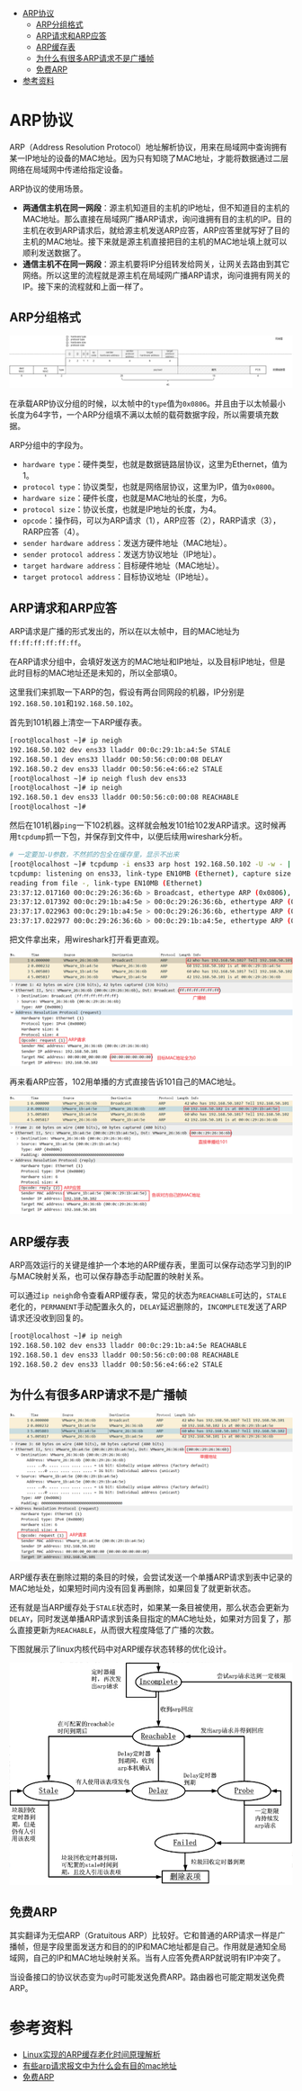 - [ARP协议](#arp协议)
  - [ARP分组格式](#arp分组格式)
  - [ARP请求和ARP应答](#arp请求和arp应答)
  - [ARP缓存表](#arp缓存表)
  - [为什么有很多ARP请求不是广播帧](#为什么有很多arp请求不是广播帧)
  - [免费ARP](#免费arp)
- [参考资料](#参考资料)

# ARP协议

ARP（Address Resolution Protocol）地址解析协议，用来在局域网中查询拥有某一IP地址的设备的MAC地址。因为只有知晓了MAC地址，才能将数据通过二层网络在局域网中传递给指定设备。

ARP协议的使用场景。

- **两通信主机在同一网段**：源主机知道目的主机的IP地址，但不知道目的主机的MAC地址。那么直接在局域网广播ARP请求，询问谁拥有目的主机的IP。目的主机在收到ARP请求后，就给源主机发送ARP应答，ARP应答里就写好了目的主机的MAC地址。接下来就是源主机直接把目的主机的MAC地址填上就可以顺利发送数据了。
- **通信主机不在同一网段**：源主机要将IP分组转发给网关，让网关去路由到其它网络。所以这里的流程就是源主机在局域网广播ARP请求，询问谁拥有网关的IP。接下来的流程就和上面一样了。

## ARP分组格式

![arp-packet](arp-packet.png)

在承载ARP协议分组的时候，以太帧中的`type`值为`0x0806`。并且由于以太帧最小长度为64字节，一个ARP分组填不满以太帧的载荷数据字段，所以需要填充数据。

ARP分组中的字段为。

- `hardware type`：硬件类型，也就是数据链路层协议，这里为Ethernet，值为1。
- `protocol type`：协议类型，也就是网络层协议，这里为IP，值为`0x0800`。
- `hardware size`：硬件长度，也就是MAC地址的长度，为6。
- `protocol size`：协议长度，也就是IP地址的长度，为4。
- `opcode`：操作码，可以为ARP请求（1），ARP应答（2），RARP请求（3），RARP应答（4）。
- `sender hardware address`：发送方硬件地址（MAC地址）。
- `sender protocol address`：发送方协议地址（IP地址）。
- `target hardware address`：目标硬件地址（MAC地址）。
- `target protocol address`：目标协议地址（IP地址）。

## ARP请求和ARP应答

ARP请求是广播的形式发出的，所以在以太帧中，目的MAC地址为`ff:ff:ff:ff:ff:ff`。

在ARP请求分组中，会填好发送方的MAC地址和IP地址，以及目标IP地址，但是此时目标的MAC地址还是未知的，所以全部填0。

这里我们来抓取一下ARP的包，假设有两台同网段的机器，IP分别是`192.168.50.101`和`192.168.50.102`。

首先到101机器上清空一下ARP缓存表。

```bash
[root@localhost ~]# ip neigh
192.168.50.102 dev ens33 lladdr 00:0c:29:1b:a4:5e STALE
192.168.50.1 dev ens33 lladdr 00:50:56:c0:00:08 DELAY
192.168.50.2 dev ens33 lladdr 00:50:56:e4:66:e2 STALE
[root@localhost ~]# ip neigh flush dev ens33
[root@localhost ~]# ip neigh
192.168.50.1 dev ens33 lladdr 00:50:56:c0:00:08 REACHABLE
[root@localhost ~]#
```

然后在101机器`ping`一下102机器。这样就会触发101给102发ARP请求。这时候再用`tcpdump`抓一下包，并保存到文件中，以便后续用wireshark分析。

```bash
# 一定要加-U参数，不然抓的包全在缓存里，显示不出来
[root@localhost ~]# tcpdump -i ens33 arp host 192.168.50.102 -U -w - | tee arp.cap | tcpdump -n -e -r -
tcpdump: listening on ens33, link-type EN10MB (Ethernet), capture size 262144 bytes
reading from file -, link-type EN10MB (Ethernet)
23:37:12.017160 00:0c:29:26:36:6b > Broadcast, ethertype ARP (0x0806), length 42: Request who-has 192.168.50.102 tell 192.168.50.101, length 28
23:37:12.017392 00:0c:29:1b:a4:5e > 00:0c:29:26:36:6b, ethertype ARP (0x0806), length 60: Reply 192.168.50.102 is-at 00:0c:29:1b:a4:5e, length 46
23:37:17.022963 00:0c:29:1b:a4:5e > 00:0c:29:26:36:6b, ethertype ARP (0x0806), length 60: Request who-has 192.168.50.101 tell 192.168.50.102, length 46
23:37:17.022977 00:0c:29:26:36:6b > 00:0c:29:1b:a4:5e, ethertype ARP (0x0806), length 42: Reply 192.168.50.101 is-at 00:0c:29:26:36:6b, length 28
```

把文件拿出来，用wireshark打开看更直观。

![arp-request](arp-request.png)

再来看ARP应答，102用单播的方式直接告诉101自己的MAC地址。

![arp-reply](arp-reply.png)

## ARP缓存表

ARP高效运行的关键是维护一个本地的ARP缓存表，里面可以保存动态学习到的IP与MAC映射关系，也可以保存静态手动配置的映射关系。

可以通过`ip neigh`命令查看ARP缓存表，常见的状态为`REACHABLE`可达的，`STALE`老化的，`PERMANENT`手动配置永久的，`DELAY`延迟删除的，`INCOMPLETE`发送了ARP请求还没收到回复的。

```bash
[root@localhost ~]# ip neigh
192.168.50.102 dev ens33 lladdr 00:0c:29:1b:a4:5e REACHABLE
192.168.50.1 dev ens33 lladdr 00:50:56:c0:00:08 REACHABLE
192.168.50.2 dev ens33 lladdr 00:50:56:e4:66:e2 STALE
```

## 为什么有很多ARP请求不是广播帧

![unicast-arp-request](unicast-arp-request.png)

ARP缓存表在删除过期的条目的时候，会尝试发送一个单播ARP请求到表中记录的MAC地址处，如果短时间内没有回复再删除，如果回复了就更新状态。

还有就是当ARP缓存处于`STALE`状态时，如果某一条目被使用，那么状态会更新为`DELAY`，同时发送单播ARP请求到该条目指定的MAC地址处，如果对方回复了，那么直接更新为`REACHABLE`，从而很大程度降低了广播的次数。

下图就展示了linux内核代码中对ARP缓存状态转移的优化设计。

![arp-stat](arp-stat.png)

## 免费ARP

其实翻译为无偿ARP（Gratuitous ARP）比较好。它和普通的ARP请求一样是广播帧，但是字段里面发送方和目的的IP和MAC地址都是自己。作用就是通知全局域网，自己的IP和MAC地址映射关系。当有人应答免费ARP就说明有IP冲突了。

当设备接口的协议状态变为`up`时可能发送免费ARP。路由器也可能定期发送免费ARP。

# 参考资料

- [Linux实现的ARP缓存老化时间原理解析](https://blog.csdn.net/younger_china/article/details/79216211)
- [有些arp请求报文中为什么会有目的mac地址](https://blog.csdn.net/digong5325/article/details/101968546)
- [免费ARP](https://www.cnblogs.com/lipx9527/p/9438024.html)
